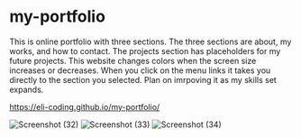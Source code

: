 # my-portfolio

This is online portfolio with three sections. The three sections are about, my works, and how to contact.
The projects section has placeholders for my future projects. This website changes colors when the screen size increases or decreases. 
When you click on the menu links it takes you directly to the section you selected. Plan on imrpoving it as my skills set expands. 

 https://eli-coding.github.io/my-portfolio/

![Screenshot (32)](https://user-images.githubusercontent.com/80432031/145661950-a3fd7580-c3f6-407b-a2b2-90e2aafa6d9b.png)
![Screenshot (33)](https://user-images.githubusercontent.com/80432031/145661949-cd05b3aa-a973-4d58-88de-0ae4e04d4d84.png)
![Screenshot (34)](https://user-images.githubusercontent.com/80432031/145661951-806f250b-19f9-4a8d-a3c1-5ec2f330ed61.png)
